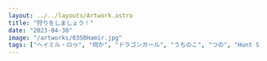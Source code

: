 ```yaml
---
layout: ../../layouts/Artwork.astro
title: "狩りをしましょう！"
date: "2023-04-30"
image: "/artworks/0350Hamir.jpg"
tags: ["ヘイミル・ロゥ", "伺か", "ドラゴンガール", "うちのこ", "つの", "Hunt Showdown"]
---
```


